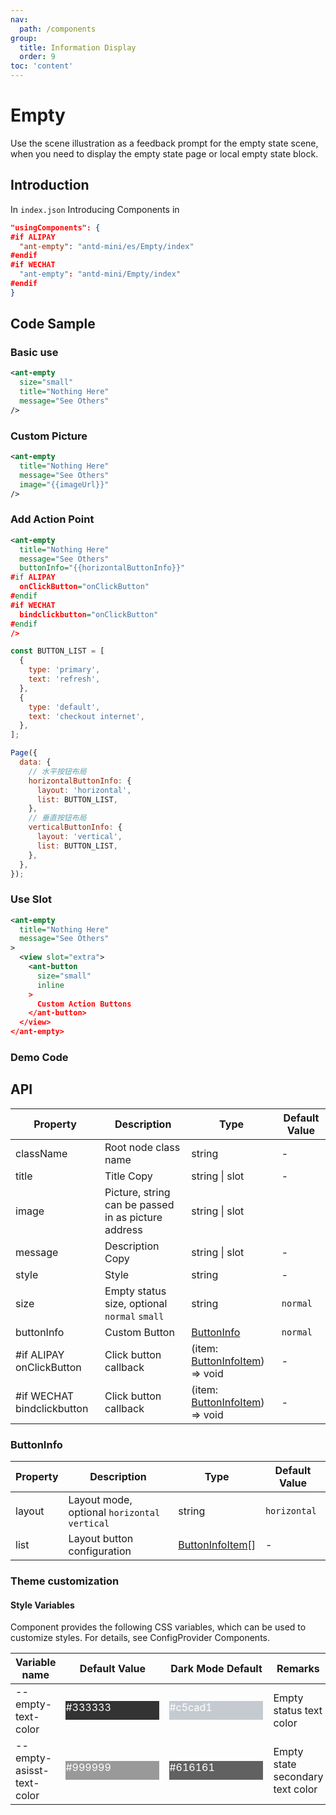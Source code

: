 ```yaml
---
nav:
  path: /components
group:
  title: Information Display
  order: 9
toc: 'content'
---
```


# Empty

Use the scene illustration as a feedback prompt for the empty state scene, when you need to display the empty state page or local empty state block.

## Introduction

In `index.json` Introducing Components in

```json
"usingComponents": {
#if ALIPAY
  "ant-empty": "antd-mini/es/Empty/index"
#endif
#if WECHAT
  "ant-empty": "antd-mini/Empty/index"
#endif
}
```

## Code Sample

### Basic use

```xml
<ant-empty
  size="small"
  title="Nothing Here"
  message="See Others"
/>
```

### Custom Picture

```xml
<ant-empty
  title="Nothing Here"
  message="See Others"
  image="{{imageUrl}}"
/>
```

### Add Action Point

```xml
<ant-empty
  title="Nothing Here"
  message="See Others"
  buttonInfo="{{horizontalButtonInfo}}"
#if ALIPAY
  onClickButton="onClickButton"
#endif
#if WECHAT
  bindclickbutton="onClickButton"
#endif
/>
```

```js
const BUTTON_LIST = [
  {
    type: 'primary',
    text: 'refresh',
  },
  {
    type: 'default',
    text: 'checkout internet',
  },
];

Page({
  data: {
    // 水平按钮布局
    horizontalButtonInfo: {
      layout: 'horizontal',
      list: BUTTON_LIST,
    },
    // 垂直按钮布局
    verticalButtonInfo: {
      layout: 'vertical',
      list: BUTTON_LIST,
    },
  },
});
```

### Use Slot

```xml
<ant-empty
  title="Nothing Here"
  message="See Others"
>
  <view slot="extra">
    <ant-button
      size="small"
      inline
    >
      Custom Action Buttons
    </ant-button>
  </view>
</ant-empty>
```

### Demo Code

<code src='../../demo/pages/Empty/index'></code>

## API

| Property                        | Description                              | Type                                              | Default Value   |
| --------------------------- | --------------------------------- | ------------------------------------------------- | -------- |
| className                   | Root node class name                        | string                                            | -        |
| title                       | Title Copy                          | string \| slot                                    | -        |
| image                       | Picture, string can be passed in as picture address    | string \| slot                                    |
| message                     | Description Copy                          | string \| slot                                    | -        |
| style                       | Style                              | string                                            | -        |
| size                        | Empty status size, optional `normal` `small` | string                                            | `normal` |
| buttonInfo                  | Custom Button                        | [ButtonInfo](#buttoninfo)                         | `normal` |
| #if ALIPAY onClickButton    | Click button callback                      | (item: [ButtonInfoItem](#buttoninfoitem)) => void | -        |
| #if WECHAT bindclickbutton | Click button callback                      | (item: [ButtonInfoItem](#buttoninfoitem)) => void | -        |

### ButtonInfo

| Property   | Description                                   | Type                                | Default Value       |
| ------ | -------------------------------------- | ----------------------------------- | ------------ |
| layout | Layout mode, optional `horizontal` `vertical` | string                              | `horizontal` |
| list   | Layout button configuration                           | [ButtonInfoItem](#buttoninfoitem)[] | -            |

### Theme customization

#### Style Variables

Component provides the following CSS variables, which can be used to customize styles. For details, see ConfigProvider Components.

| Variable name                    | Default Value                                                                                            | Dark Mode Default                                                                                    | Remarks               |
| ------------------------- | ------------------------------------------------------------------------------------------------- | ------------------------------------------------------------------------------------------------- | ------------------ |
| --empty-text-color        | <div style="width: 150px; height: 30px; background-color: #333333; color: #ffffff;">#333333</div> | <div style="width: 150px; height: 30px; background-color: #c5cad1; color: #ffffff;">#c5cad1</div> | Empty status text color     |
| --empty-asisst-text-color | <div style="width: 150px; height: 30px; background-color: #999999; color: #ffffff;">#999999</div> | <div style="width: 150px; height: 30px; background-color: #616161; color: #ffffff;">#616161</div> | Empty state secondary text color |
